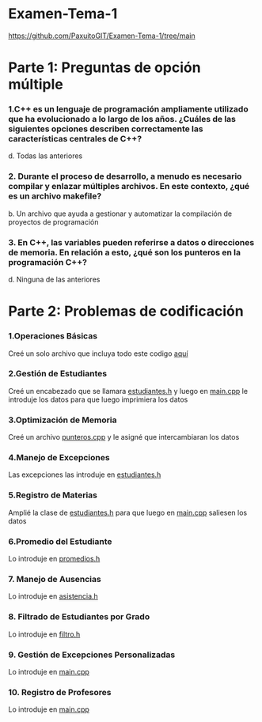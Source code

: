 # Examen-Tema-1

https://github.com/PaxuitoGIT/Examen-Tema-1/tree/main

# Parte 1: Preguntas de opción múltiple 

### 1.C++ es un lenguaje de programación ampliamente utilizado que ha evolucionado a lo largo de los años. ¿Cuáles de las siguientes opciones describen correctamente las características centrales de C++?

d. Todas las anteriores

### 2. Durante el proceso de desarrollo, a menudo es necesario compilar y enlazar múltiples archivos. En este contexto, ¿qué es un archivo makefile?

b. Un archivo que ayuda a gestionar y automatizar la compilación de proyectos de programación

### 3. En C++, las variables pueden referirse a datos o direcciones de memoria. En relación a esto, ¿qué son los punteros en la programación C++?

d. Ninguna de las anteriores

# Parte 2: Problemas de codificación

### 1.Operaciones Básicas

Creé un solo archivo que incluya todo este codigo [aquí](https://github.com/PaxuitoGIT/Examen-Tema-1/blob/main/Operacion_basica.cpp)

### 2.Gestión de Estudiantes

Creé un encabezado que se llamara [estudiantes.h](https://github.com/PaxuitoGIT/Examen-Tema-1/blob/main/estudiante.h) y luego en [main.cpp](https://github.com/PaxuitoGIT/Examen-Tema-1/blob/main/main.cpp) le introduje los datos para que luego imprimiera los datos

### 3.Optimización de Memoria

Creé un archivo [punteros.cpp](https://github.com/PaxuitoGIT/Examen-Tema-1/blob/main/punteros.cpp) y le asigné que intercambiaran los datos

### 4.Manejo de Excepciones

Las excepciones las introduje en [estudiantes.h](https://github.com/PaxuitoGIT/Examen-Tema-1/blob/main/estudiante.h)

### 5.Registro de Materias

Amplié la clase de [estudiantes.h](https://github.com/PaxuitoGIT/Examen-Tema-1/blob/main/estudiante.h) para que luego en [main.cpp](https://github.com/PaxuitoGIT/Examen-Tema-1/blob/main/main.cpp) saliesen los datos

### 6.Promedio del Estudiante

Lo introduje en [promedios.h](https://github.com/PaxuitoGIT/Examen-Tema-1/blob/main/promedioestudiante.h)

### 7. Manejo de Ausencias

Lo introduje en [asistencia.h](https://github.com/PaxuitoGIT/Examen-Tema-1/blob/main/asistencia.h)

### 8. Filtrado de Estudiantes por Grado

Lo introduje en [filtro.h](https://github.com/PaxuitoGIT/Examen-Tema-1/blob/main/filtro.h)

### 9. Gestión de Excepciones Personalizadas

Lo introduje en [main.cpp](https://github.com/PaxuitoGIT/Examen-Tema-1/blob/main/main.cpp)

### 10. Registro de Profesores

Lo introduje en [main.cpp](https://github.com/PaxuitoGIT/Examen-Tema-1/blob/main/main.cpp)


